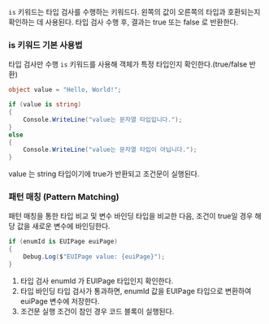 `is` 키워드는 타입 검사를 수행하는 키워드다.
왼쪽의 값이 오른쪽의 타입과 호환되는지 확인하는 데 사용된다.
타입 검사 수행 후, 결과는 true 또는 false 로 반환한다.

### is 키워드 기본 사용법
타입 검사만 수행
`is` 키워드를 사용해 객체가 특정 타입인지 확인한다.(true/false 반환)
```csharp
object value = "Hello, World!";

if (value is string)
{
	Console.WriteLine("value는 문자열 타입입니다.");
}
else
{
	Console.WriteLine("value는 문자열 타입이 아닙니다.");
}
```
value 는 string 타입이기에 true가 반환되고 조건문이 실행된다.

### 패턴 매칭 (Pattern Matching)
패턴 매칭을 통한 타입 비교 및 변수 바인딩
타입을 비교한 다음, 조건이 true일 경우 해당 값을 새로운 변수에 바인딩한다.
```csharp
if (enumId is EUIPage euiPage)
{
    Debug.Log($"EUIPage value: {euiPage}");
}
```
1. 타입 검사
	enumId 가 EUIPage 타입인지 확인한다.
2. 타입 바인딩
	타입 검사가 통과하면, enumId 값을 EUIPage 타입으로 변환하여 euiPage 변수에 저장한다.
3. 조건문 실행
	조건이 참인 경우 코드 블록이 실행된다.